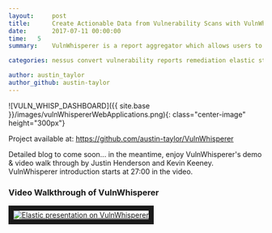 ```yaml
---
layout:     post
title:      Create Actionable Data from Vulnerability Scans with VulnWhisperer and Elastic Stack
date:       2017-07-11 00:00:00
time:   5
summary:    VulnWhisperer is a report aggregator which allows users to set custom risk scores and create actionable data for security analyst to effectively mitigate vulnerabilites. 

categories: nessus convert vulnerability reports remediation elastic stack vulnwhisperer filebeat

author: austin_taylor
author_github: austin-taylor
---
```



![VULN_WHISP_DASHBOARD]({{ site.base }}/images/vulnWhispererWebApplications.png){: class="center-image" height="300px"}

Project available at: <a href="https://github.com/austin-taylor/VulnWhisperer">https://github.com/austin-taylor/VulnWhisperer</a>

Detailed blog to come soon... in the meantime, enjoy VulnWhisperer's demo & video walk through by Justin Henderson and Kevin Keeney. VulnWhisperer introduction starts at 27:00 in the video.

### Video Walkthrough of VulnWhisperer

<a href="http://www.youtube.com/watch?feature=player_embedded&v=zrEuTtRUfNw?start=30
" target="_blank"><img src="{{ site.base}}/images/elastic_webinar.png" 
alt="Elastic presentation on VulnWhisperer" border="10" /></a>